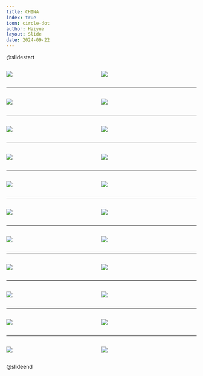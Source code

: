 ```yaml
---
title: CHINA
index: true
icon: circle-dot
author: Haiyue
layout: Slide
date: 2024-09-22
---
```

 
@slidestart

<div style="display:flex">
<div style="flex:1">

![](https://raw.githubusercontent.com/yclord/reading/refs/heads/master/english/Level-Q/CHINA/001.webp)
</div>
<div style="flex:1">

![](https://raw.githubusercontent.com/yclord/reading/refs/heads/master/english/Level-Q/CHINA/002.webp)
</div>
</div>

---

<div style="display:flex">
<div style="flex:1">

![](https://raw.githubusercontent.com/yclord/reading/refs/heads/master/english/Level-Q/CHINA/003.webp)
</div>
<div style="flex:1">

![](https://raw.githubusercontent.com/yclord/reading/refs/heads/master/english/Level-Q/CHINA/004.webp)
</div>
</div>

---

<div style="display:flex">
<div style="flex:1">

![](https://raw.githubusercontent.com/yclord/reading/refs/heads/master/english/Level-Q/CHINA/005.webp)
</div>
<div style="flex:1">

![](https://raw.githubusercontent.com/yclord/reading/refs/heads/master/english/Level-Q/CHINA/006.webp)
</div>
</div>

---

<div style="display:flex">
<div style="flex:1">

![](https://raw.githubusercontent.com/yclord/reading/refs/heads/master/english/Level-Q/CHINA/007.webp)
</div>
<div style="flex:1">

![](https://raw.githubusercontent.com/yclord/reading/refs/heads/master/english/Level-Q/CHINA/008.webp)
</div>
</div>

---

<div style="display:flex">
<div style="flex:1">

![](https://raw.githubusercontent.com/yclord/reading/refs/heads/master/english/Level-Q/CHINA/009.webp)
</div>
<div style="flex:1">

![](https://raw.githubusercontent.com/yclord/reading/refs/heads/master/english/Level-Q/CHINA/010.webp)
</div>
</div>

---

<div style="display:flex">
<div style="flex:1">

![](https://raw.githubusercontent.com/yclord/reading/refs/heads/master/english/Level-Q/CHINA/011.webp)
</div>
<div style="flex:1">

![](https://raw.githubusercontent.com/yclord/reading/refs/heads/master/english/Level-Q/CHINA/012.webp)
</div>
</div>

---

<div style="display:flex">
<div style="flex:1">

![](https://raw.githubusercontent.com/yclord/reading/refs/heads/master/english/Level-Q/CHINA/013.webp)
</div>
<div style="flex:1">

![](https://raw.githubusercontent.com/yclord/reading/refs/heads/master/english/Level-Q/CHINA/014.webp)
</div>
</div>

---

<div style="display:flex">
<div style="flex:1">

![](https://raw.githubusercontent.com/yclord/reading/refs/heads/master/english/Level-Q/CHINA/015.webp)
</div>
<div style="flex:1">

![](https://raw.githubusercontent.com/yclord/reading/refs/heads/master/english/Level-Q/CHINA/016.webp)
</div>
</div>

---

<div style="display:flex">
<div style="flex:1">

![](https://raw.githubusercontent.com/yclord/reading/refs/heads/master/english/Level-Q/CHINA/017.webp)
</div>
<div style="flex:1">

![](https://raw.githubusercontent.com/yclord/reading/refs/heads/master/english/Level-Q/CHINA/018.webp)
</div>
</div>

---

<div style="display:flex">
<div style="flex:1">

![](https://raw.githubusercontent.com/yclord/reading/refs/heads/master/english/Level-Q/CHINA/019.webp)
</div>
<div style="flex:1">

![](https://raw.githubusercontent.com/yclord/reading/refs/heads/master/english/Level-Q/CHINA/020.webp)
</div>
</div>

---

<div style="display:flex">
<div style="flex:1">

![](https://raw.githubusercontent.com/yclord/reading/refs/heads/master/english/Level-Q/CHINA/021.webp)
</div>
<div style="flex:1">

![](https://raw.githubusercontent.com/yclord/reading/refs/heads/master/english/Level-Q/CHINA/022.webp)
</div>
</div>

@slideend